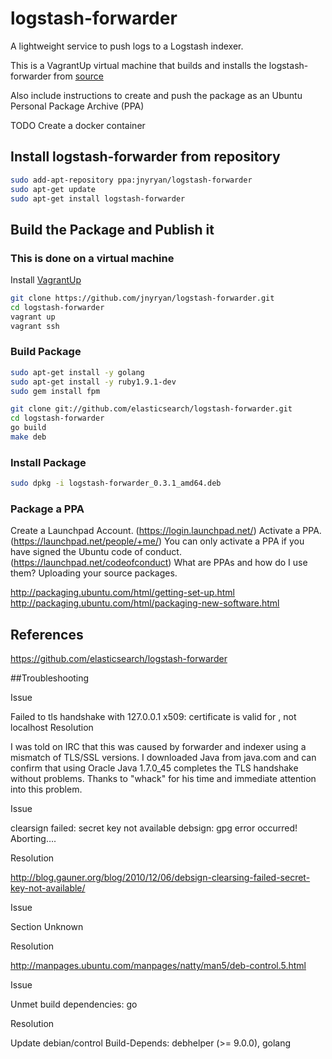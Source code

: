 # logstash-forwarder

A lightweight service to push logs to a Logstash indexer.

This is a VagrantUp virtual machine that builds and installs the logstash-forwarder from [source](https://github.com/elasticsearch/logstash-forwarder/releases)

Also include instructions to create and push the package as an Ubuntu Personal Package Archive (PPA)

TODO
Create a docker container

## Install logstash-forwarder from repository

``` bash
sudo add-apt-repository ppa:jnyryan/logstash-forwarder 
sudo apt-get update
sudo apt-get install logstash-forwarder
```

## Build the Package and Publish it 

### This is done on a virtual machine

Install [VagrantUp](http://www.vagrantup.com/)

``` bash
git clone https://github.com/jnyryan/logstash-forwarder.git
cd logstash-forwarder
vagrant up
vagrant ssh
```

### Build Package

``` bash
sudo apt-get install -y golang
sudo apt-get install -y ruby1.9.1-dev
sudo gem install fpm

git clone git://github.com/elasticsearch/logstash-forwarder.git
cd logstash-forwarder
go build
make deb
```

### Install Package

``` bash
sudo dpkg -i logstash-forwarder_0.3.1_amd64.deb

```

### Package a PPA

Create a Launchpad Account. (https://login.launchpad.net/)
Activate a PPA. (https://launchpad.net/people/+me/)
You can only activate a PPA if you have signed the Ubuntu code of conduct. (https://launchpad.net/codeofconduct)
What are PPAs and how do I use them?
Uploading your source packages.

http://packaging.ubuntu.com/html/getting-set-up.html
http://packaging.ubuntu.com/html/packaging-new-software.html


## References
https://github.com/elasticsearch/logstash-forwarder

##Troubleshooting

Issue

Failed to tls handshake with 127.0.0.1 x509: certificate is valid for , not localhost
Resolution

I was told on IRC that this was caused by forwarder and indexer using a mismatch of TLS/SSL versions. I downloaded Java from java.com and can confirm that using Oracle Java 1.7.0_45 completes the TLS handshake without problems. Thanks to "whack" for his time and immediate attention into this problem.

Issue

clearsign failed: secret key not available
debsign: gpg error occurred!  Aborting….

Resolution

http://blog.gauner.org/blog/2010/12/06/debsign-clearsing-failed-secret-key-not-available/

Issue

Section Unknown

Resolution

http://manpages.ubuntu.com/manpages/natty/man5/deb-control.5.html

Issue

Unmet build dependencies: go

Resolution

Update debian/control
Build-Depends: debhelper (>= 9.0.0), golang
